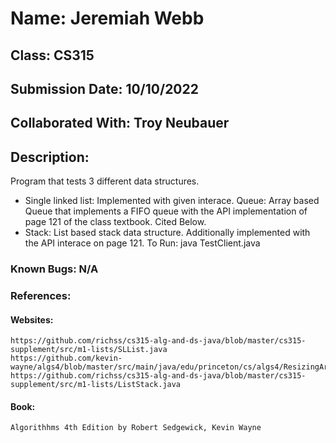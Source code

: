 # Name: Jeremiah Webb
## Class: CS315
## Submission Date: 10/10/2022
## Collaborated With: Troy Neubauer
## Description:
Program that tests 3 different data structures.
- Single linked list: Implemented with given interace. Queue: Array based Queue that implements a FIFO queue with the API implementation of page 121 of the class textbook. Cited Below.
- Stack: List based stack data structure. Additionally implemented with the API interace on page 121.
To Run: java TestClient.java

### Known Bugs: N/A

### References:
#### Websites:
	https://github.com/richss/cs315-alg-and-ds-java/blob/master/cs315-supplement/src/m1-lists/SLList.java
	https://github.com/kevin-wayne/algs4/blob/master/src/main/java/edu/princeton/cs/algs4/ResizingArrayQueue.java
    https://github.com/richss/cs315-alg-and-ds-java/blob/master/cs315-supplement/src/m1-lists/ListStack.java
#### Book:
    Algorithhms 4th Edition by Robert Sedgewick, Kevin Wayne
	
